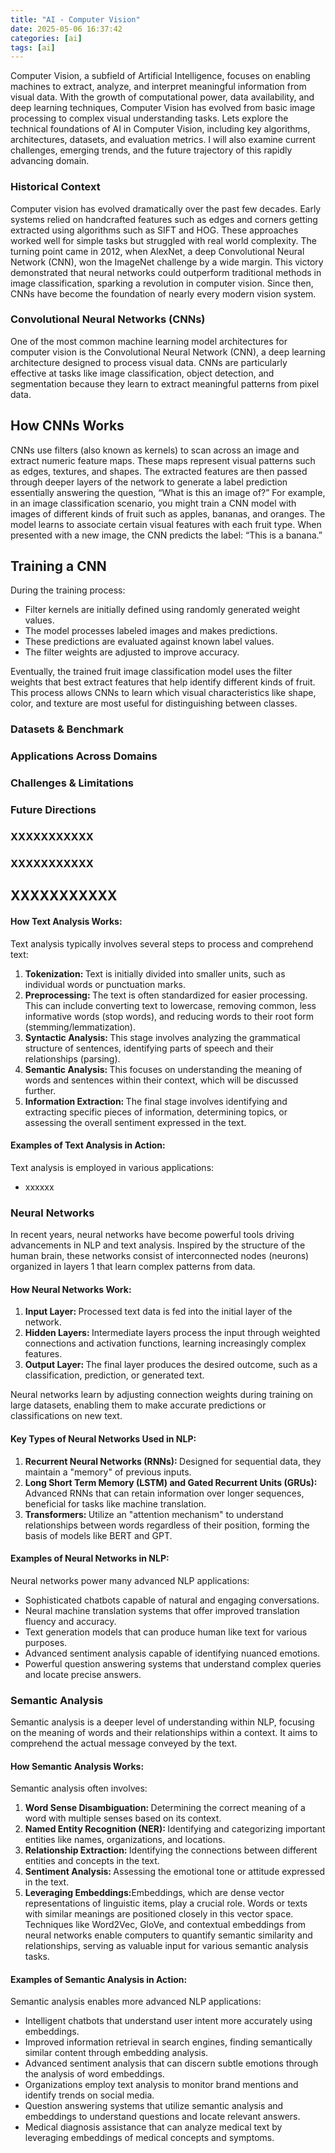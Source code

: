 ```yaml
---
title: "AI - Computer Vision"
date: 2025-05-06 16:37:42
categories: [ai]
tags: [ai]
---
```


Computer Vision, a subfield of Artificial Intelligence, focuses on enabling machines to extract, analyze, and interpret meaningful information from visual data. With the growth of computational power, data availability, and deep learning techniques, Computer Vision has evolved from basic image processing to complex visual understanding tasks.
Lets explore the technical foundations of AI in Computer Vision, including key algorithms, architectures, datasets, and evaluation metrics. I will also examine current challenges, emerging trends, and the future trajectory of this rapidly advancing domain.


<h3>Historical Context</h3>
Computer vision has evolved dramatically over the past few decades. Early systems relied on handcrafted features such as edges and corners getting extracted using algorithms such as SIFT and HOG. These approaches worked well for simple tasks but struggled with real world complexity.
The turning point came in 2012, when AlexNet, a deep Convolutional Neural Network (CNN), won the ImageNet challenge by a wide margin. This victory demonstrated that neural networks could outperform traditional methods in image classification, sparking a revolution in computer vision. Since then, CNNs have become the foundation of nearly every modern vision system.

<h3>Convolutional Neural Networks (CNNs)</h3>
One of the most common machine learning model architectures for computer vision is the Convolutional Neural Network (CNN), a deep learning architecture designed to process visual data. CNNs are particularly effective at tasks like image classification, object detection, and segmentation because they learn to extract meaningful patterns from pixel data.

<h2>How CNNs Works</h2>
CNNs use filters (also known as kernels) to scan across an image and extract numeric feature maps. These maps represent visual patterns such as edges, textures, and shapes. The extracted features are then passed through deeper layers of the network to generate a label prediction essentially answering the question, “What is this an image of?”
For example, in an image classification scenario, you might train a CNN model with images of different kinds of fruit such as apples, bananas, and oranges. The model learns to associate certain visual features with each fruit type. When presented with a new image, the CNN predicts the label: “This is a banana.”

<h2>Training a CNN</h2>
During the training process:
<ul>
    <li>Filter kernels are initially defined using randomly generated weight values.</li>
	<li>The model processes labeled images and makes predictions.</li>
	<li>These predictions are evaluated against known label values.</li>
	<li>The filter weights are adjusted to improve accuracy.</li>
</ul>
Eventually, the trained fruit image classification model uses the filter weights that best extract features that help identify different kinds of fruit. This process allows CNNs to learn which visual characteristics like shape, color, and texture are most useful for distinguishing between classes.


<h3>Datasets & Benchmark</h3>

<h3>Applications Across Domains</h3>

<h3>Challenges & Limitations</h3>

<h3>Future Directions</h3>

<h3>XXXXXXXXXXX</h3>

<h3>XXXXXXXXXXX</h3>

<h2>XXXXXXXXXXX</h2>



<h4>How Text Analysis Works:</h4>
Text analysis typically involves several steps to process and comprehend text:
<ol>
    <li><span style="font-weight: bold;">Tokenization: </span>Text is initially divided into smaller units, such as individual words or punctuation marks.</li>
    <li><span style="font-weight: bold;">Preprocessing: </span>The text is often standardized for easier processing. This can include converting text to lowercase, removing common, less informative words (stop words), and reducing words to their root form (stemming/lemmatization).</li>
    <li><span style="font-weight: bold;">Syntactic Analysis: </span>This stage involves analyzing the grammatical structure of sentences, identifying parts of speech and their relationships (parsing).</li>
    <li><span style="font-weight: bold;">Semantic Analysis: </span>This focuses on understanding the meaning of words and sentences within their context, which will be discussed further.</li>
    <li><span style="font-weight: bold;">Information Extraction: </span>The final stage involves identifying and extracting specific pieces of information, determining topics, or assessing the overall sentiment expressed in the text.</li>
</ol>

<h4>Examples of Text Analysis in Action:</h4>
Text analysis is employed in various applications:
<ul>
    <li>xxxxxx</li>
</ul>

<h3>Neural Networks</h3>
In recent years, neural networks have become powerful tools driving advancements in NLP and text analysis. Inspired by the structure of the human brain, these networks consist of interconnected nodes (neurons) organized in layers 1  that learn complex patterns from data.

<h4>How Neural Networks Work:</h4>
<ol>
    <li><span style="font-weight: bold;">Input Layer: </span>Processed text data is fed into the initial layer of the network.</li>
    <li><span style="font-weight: bold;">Hidden Layers:  </span>Intermediate layers process the input through weighted connections and activation functions, learning increasingly complex features.</li>
    <li><span style="font-weight: bold;">Output Layer:  </span>The final layer produces the desired outcome, such as a classification, prediction, or generated text.</li>
</ol>
Neural networks learn by adjusting connection weights during training on large datasets, enabling them to make accurate predictions or classifications on new text.

<h4>Key Types of Neural Networks Used in NLP:</h4>
<ol>
    <li><span style="font-weight: bold;">Recurrent Neural Networks (RNNs): </span>Designed for sequential data, they maintain a "memory" of previous inputs.</li>
    <li><span style="font-weight: bold;">Long Short Term Memory (LSTM) and Gated Recurrent Units (GRUs):  </span>Advanced RNNs that can retain information over longer sequences, beneficial for tasks like machine translation.</li>
    <li><span style="font-weight: bold;">Transformers:  </span>Utilize an "attention mechanism" to understand relationships between words regardless of their position, forming the basis of models like BERT and GPT.</li>
</ol>

<h4>Examples of Neural Networks in NLP:</h4>
Neural networks power many advanced NLP applications:
<ul>
    <li>Sophisticated chatbots capable of natural and engaging conversations.</li>
    <li>Neural machine translation systems that offer improved translation fluency and accuracy.</li>
    <li>Text generation models that can produce human like text for various purposes.</li>
    <li>Advanced sentiment analysis capable of identifying nuanced emotions.</li>
    <li>Powerful question answering systems that understand complex queries and locate precise answers.</li>
</ul>

<h3>Semantic Analysis</h3>
Semantic analysis is a deeper level of understanding within NLP, focusing on the meaning of words and their relationships within a context. It aims to comprehend the actual message conveyed by the text.

<h4>How Semantic Analysis Works:</h4>
Semantic analysis often involves:
<ol>
    <li><span style="font-weight: bold;">Word Sense Disambiguation:  </span>Determining the correct meaning of a word with multiple senses based on its context.</li>
    <li><span style="font-weight: bold;">Named Entity Recognition (NER): </span>Identifying and categorizing important entities like names, organizations, and locations.</li>
    <li><span style="font-weight: bold;">Relationship Extraction:  </span>Identifying the connections between different entities and concepts in the text.</li>
    <li><span style="font-weight: bold;">Sentiment Analysis:  </span>Assessing the emotional tone or attitude expressed in the text.</li>
    <li><span style="font-weight: bold;">Leveraging Embeddings:</span>Embeddings, which are dense vector representations of linguistic items, play a crucial role. Words or texts with similar meanings are positioned closely in this vector space. Techniques like Word2Vec, GloVe, and contextual embeddings from neural networks enable computers to quantify semantic similarity and relationships, serving as valuable input for various semantic analysis tasks.</li>
</ol>

<h4>Examples of Semantic Analysis in Action:</h4>
Semantic analysis enables more advanced NLP applications:
<ul>
    <li>Intelligent chatbots that understand user intent more accurately using embeddings.</li>
    <li>Improved information retrieval in search engines, finding semantically similar content through embedding analysis.</li>
    <li>Advanced sentiment analysis that can discern subtle emotions through the analysis of word embeddings.</li>
    <li>Organizations employ text analysis to monitor brand mentions and identify trends on social media.</li>
    <li>Question answering systems that utilize semantic analysis and embeddings to understand questions and locate relevant answers.</li>
    <li>Medical diagnosis assistance that can analyze medical text by leveraging embeddings of medical concepts and symptoms.</li>
</ul>
